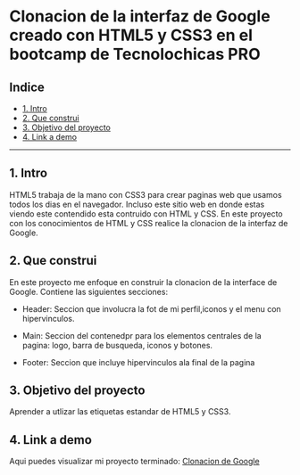 # Clonacion de la interfaz de Google creado con HTML5 y CSS3 en el bootcamp de Tecnolochicas PRO

## **Indice**

* [1. Intro](https://github.com/MarcelaSoto-1/clonaciongoogle/edit/main/README.md#1-intro)
* [2. Que construi](https://github.com/MarcelaSoto-1/clonaciongoogle/edit/main/README.md#2-que-construi)
* [3. Objetivo del proyecto](https://github.com/MarcelaSoto-1/clonaciongoogle/edit/main/README.md#3-objetivo-del-proyecto)
* [4. Link a demo](https://github.com/MarcelaSoto-1/clonaciongoogle/edit/main/README.md#4-link-a-demo)

****

## 1. Intro
HTML5 trabaja de la mano con CSS3 para crear paginas web que usamos todos los dias en el navegador. Incluso este sitio web en donde estas viendo este contendido esta contruido con HTML y CSS. En este proyecto con los conocimientos de HTML y CSS realice la clonacion de la interfaz de Google.

## 2. Que construi
En este proyecto me enfoque en construir la clonacion de la interface de Google.
Contiene las siguientes secciones:

* Header: Seccion que involucra la fot de mi perfil,iconos y el menu con hipervinculos.

* Main: Seccion del contenedpr para los elementos centrales de la pagina: logo, barra de busqueda, iconos y botones.

* Footer: Seccion que incluye hipervinculos ala final de la pagina

## 3. Objetivo del proyecto
Aprender a utlizar las etiquetas estandar de HTML5 y CSS3.

## 4. Link a demo
Aqui puedes visualizar mi proyecto terminado: [Clonacion de Google](#)
